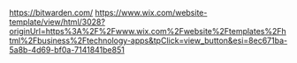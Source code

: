 https://bitwarden.com/
https://www.wix.com/website-template/view/html/3028?originUrl=https%3A%2F%2Fwww.wix.com%2Fwebsite%2Ftemplates%2Fhtml%2Fbusiness%2Ftechnology-apps&tpClick=view_button&esi=8ec671ba-5a8b-4d69-bf0a-7141841be851